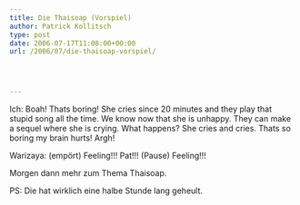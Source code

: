 ```yaml
---
title: Die Thaisoap (Vorspiel)
author: Patrick Kollitsch
type: post
date: 2006-07-17T11:08:00+00:00
url: /2006/07/die-thaisoap-vorspiel/




---
```

Ich: Boah! Thats boring! She cries since 20 minutes and they play that stupid song all the time. We know now that she is unhappy. They can make a sequel where she is crying. What happens? She cries and cries. Thats so boring my brain hurts! Argh!
  
Warizaya: (emp&ouml;rt) Feeling!!! Pat!!! (Pause) Feeling!!!

Morgen dann mehr zum Thema Thaisoap.

PS: Die hat wirklich eine halbe Stunde lang geheult.